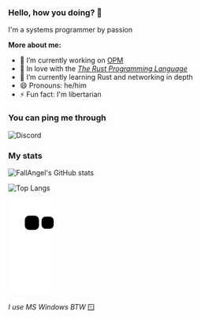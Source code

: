 ### Hello, how you doing? 👋

I'm a systems programmer by passion

**More about me:**

- 🔭 I’m currently working on [OPM](https://github.com/0xc0ffeec0de/opm)
- 🦀 In love with the [_The Rust Programming Language_](https://www.rust-lang.org)
- 🌱 I’m currently learning Rust and networking in depth
- 😄 Pronouns: he/him
- ⚡ Fun fact: I'm libertarian

### You can ping me through
![Discord](https://dcbadge.vercel.app/api/shield/335803503715024906)

### My stats

![FallAngel's GitHub stats](https://github-readme-stats.vercel.app/api?username=FallAngel1337&count_private=true&show_icons=true&theme=merko)

![Top Langs](https://github-readme-stats.vercel.app/api/top-langs/?username=FallAngel1337&layout=compact&theme=merko)


![Snake](https://raw.githubusercontent.com/FallAngel1337/FallAngel1337/output/github-contribution-grid-snake.svg)

_I use MS Windows BTW_  🪟
